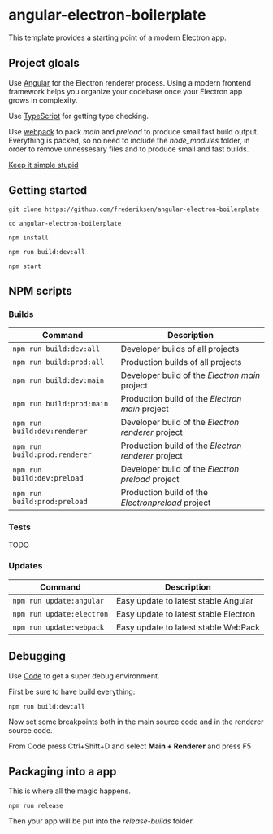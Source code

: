 # angular-electron-boilerplate

This template provides a starting point of a modern Electron app.

## Project gloals

Use [Angular](https://angular.io/) for the Electron renderer process. Using a modern frontend framework helps you organize your codebase once your Electron app grows in complexity.

Use [TypeScript](https://www.typescriptlang.org/) for getting type checking.

Use [webpack](https://webpack.js.org/) to pack *main* and *preload* to produce small fast build output. Everything is packed, so no need to include the *node_modules* folder, in order to remove unnessesary files and to produce small and fast builds.

[Keep it simple stupid](https://en.wikipedia.org/wiki/KISS_principle)

## Getting started

`git clone https://github.com/frederiksen/angular-electron-boilerplate`

`cd angular-electron-boilerplate`

`npm install`

`npm run build:dev:all`

`npm start`

## NPM scripts

### Builds

| Command | Description |
| --- | --- |
| `npm run build:dev:all` | Developer builds of all projects |
| `npm run build:prod:all` | Production builds of all projects |
| `npm run build:dev:main` | Developer build of the *Electron main* project |
| `npm run build:prod:main` | Production build of the *Electron main* project |
| `npm run build:dev:renderer` | Developer build of the *Electron renderer* project |
| `npm run build:prod:renderer` | Production build of the *Electron renderer* project |
| `npm run build:dev:preload` | Developer build of the *Electron preload* project |
| `npm run build:prod:preload` | Production build of the *Electronpreload* project |

### Tests

TODO

### Updates

| Command | Description |
| --- | --- |
| `npm run update:angular` | Easy update to latest stable Angular |
| `npm run update:electron` | Easy update to latest stable Electron |
| `npm run update:webpack` | Easy update to latest stable WebPack |

## Debugging

Use [Code](https://code.visualstudio.com/) to get a super debug environment.

First be sure to have build everything:

`npm run build:dev:all`

Now set some breakpoints both in the main source code and in the renderer source code.

From Code press Ctrl+Shift+D and select **Main + Renderer** and press F5

## Packaging into a app

This is where all the magic happens.

`npm run release`

Then your app will be put into the *release-builds* folder.
